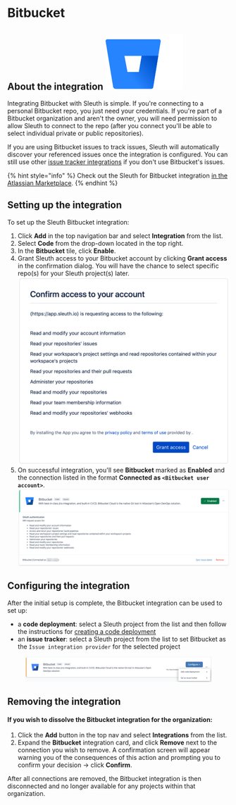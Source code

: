 # Bitbucket

## About the integration <img src="../../.gitbook/assets/bitbucket-2x-blue.png" alt="" data-size="line">

Integrating Bitbucket with Sleuth is simple. If you're connecting to a personal Bitbucket repo, you just need your credentials. If you're part of a Bitbucket organization and aren't the owner, you will need permission to allow Sleuth to connect to the repo (after you connect you'll be able to select individual private or public repositories).

If you are using Bitbucket issues to track issues, Sleuth will automatically discover your referenced issues once the integration is configured. You can still use other [issue tracker integrations](../issue-trackers/) if you don't use Bitbucket's issues.

{% hint style="info" %}
Check out the Sleuth for Bitbucket integration [in the Atlassian Marketplace](https://marketplace.atlassian.com/apps/1223448/sleuth-for-bitbucket?hosting=cloud\&tab=overview).
{% endhint %}

## Setting up the integration

To set up the Sleuth Bitbucket integration:

1. Click **Add** in the top navigation bar and select **Integration** from the list.
2. Select **Code** from the drop-down located in the top right.
3. In the **Bitbucket** tile, click **Enable**.
4. Grant Sleuth access to your Bitbucket account by clicking **Grant access** in the confirmation dialog. You will have the chance to select specific repo(s) for your Sleuth project(s) later.\
   ![](../../.gitbook/assets/bitbucket-confirmation-dialog.png)
5. On successful integration, you'll see **Bitbucket** marked as **Enabled** and the connection listed in the format **Connected as `<Bitbucket user account>`**.\
   ![](<../../.gitbook/assets/image (2).png>)

## Configuring the integration

After the initial setup is complete, the Bitbucket integration can be used to set up:

* a **code deployment**: select a Sleuth project from the list and then follow the instructions for [creating a code deployment](https://help.sleuth.io/modeling-your-deployments/code-deployments/creating-a-deployment)
* an **issue tracker**: select a Sleuth project from the list to set Bitbucket as the `Issue integration provider` for the selected project

<figure><img src="../../.gitbook/assets/image (1) (1).png" alt=""><figcaption></figcaption></figure>

## Removing the integration

#### If you wish to dissolve the Bitbucket integration for the organization:

1. Click the **Add** button in the top nav and select **Integrations** from the list.
2. Expand the **Bitbucket** integration card, and click **Remove** next to the connection you wish to remove. A confirmation screen will appear warning you of the consequences of this action and prompting you to confirm your decision -> click **Confirm**.

After all connections are removed, the Bitbucket integration is then disconnected and no longer available for any projects within that organization.
